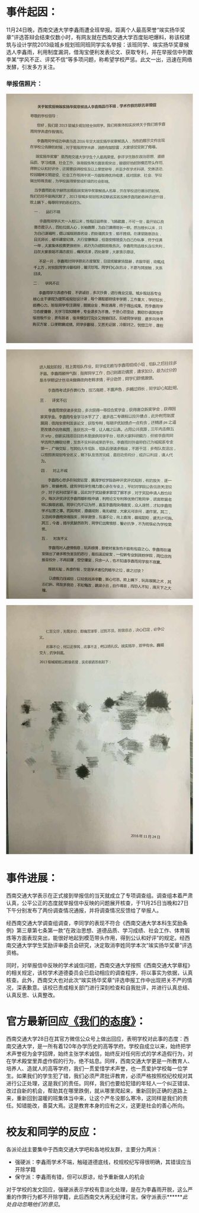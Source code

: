 # 事件起因：

11月24日晚，西南交通大学李鑫雨遭全班举报。距离个人最高荣誉“竢实扬华奖章”评选答辩会结束仅数小时，有网友就在西南交通大学百度贴吧爆料，称该校建筑与设计学院2013级城乡规划班同班同学实名举报：该班同学、竢实扬华奖章候选人李鑫雨，利用制度漏洞，借淘宝便利发表论文、获取专利，并在举报信中列数李某“学风不正、评奖不信”等多项问题，称希望学校严惩。此文一出，迅速在网络发酵，引发多方关注。

### 举报信照片：

![](/images/Part-1/1.jpg)

![](/images/Part-1/2.jpg)

![](/images/Part-1/3.jpg)

# 事件进展：

西南交通大学表示在正式接到举报信的当天就成立了专项调查组。调查组本着严肃认真，公平公正的态度就举报信中反映的问题展开核查，于11月25日当晚和27日下午分别发布了两份调查情况通报，并将调查情况反馈给了举报人。

经西南交通大学调查组调查，李同学的表现不符合《西南交通大学本科生奖励条例》第三章第七条第一款“在政治思想、道德品质、学习成绩、社会工作、体育锻炼等方面表现突出，能很好地起到模范带头作用，得到公认和好评”的规定。经西南交通大学学生奖励评审委员会研究，决定取消李姓同学本次“竢实扬华奖章”评选资格。

同时，对举报信中反映的学术诚信问题，西南交通大学按照《西南交通大学章程》的相关规定，该校学术道德委员会已启动相应的调查程序，将以事实为依据，认真核查。此外，西南交大也对此次“竢实扬华奖章”评选申报工作中出现把关不严的情况，深表歉意。该校已责成相关部门进行深刻检查和自我批评，并进行认真总结、认真反思、认真整改。

# 官方最新回应[《我们的态度》](http://mp.weixin.qq.com/s/_iKKhfCRwtdbRmX_h7-f2A)：

西南交通大学28日在其官方微信公众号上做出回应，表明学校对此事的态度：西南交通大学，是一所有着120年办学历史的高等学府。学校自成立以来，始终把学术声誉视为金字招牌，始终主张学术诚信，始终反对任何形式的学术造假行为，对在学术殿堂里弄虚作假的行为，绝不姑息。同样，西南交通大学更是一所教育人、培养人、造就人的高等学府，我们一贯爱惜学术声誉，也一贯爱护学校每一位学生。如果我们的学生犯了错，我们必须严肃批评教育，必须严格按照校纪校规对其进行公正处理，这是我们的责任。同样，我们也要给犯错的年轻人一个纠正错误、改过自新的机会，帮助其在哪里跌倒，就从哪里爬起来，重新回到正确的道路上来，重新回到温暖的班集体当中来，让这个严冬没那么寒冷，这同样是我们的责任。知错能改，善莫大焉。这是教育本身的应有之义，这更是社会的善心所向。

# 校友和同学的反应：

各派论战主要集中于西南交通大学吧和各地校友群，主要分为两派：

* 强硬派：李鑫雨学术不端，触碰道德底线，校规校纪写得很明确，其错误应当开除学籍
* 保守派：李鑫雨有错，但可以原谅，给予重新做人的机会

对于学校的发文回应，强硬派表示学校有意淡化处理，是在为李鑫雨开脱，这么严重的作弊行为都不开除学籍，此后西南交大再无纪律可言。保守派表示\*\*\*\*\*\*_此处自动忽略他们的意见_。


